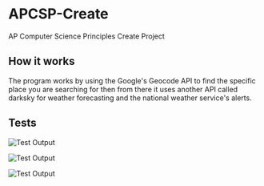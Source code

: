 # APCSP-Create
AP Computer Science Principles Create Project

## How it works
The program works by using the Google's Geocode API to find the specific place you are searching for then from there it uses another API called darksky for weather forecasting and the national weather service's alerts.

## Tests

![Test Output](https://i.imgur.com/r00k3fY.png)

![Test Output](https://i.imgur.com/eJxvwFn.png)

![Test Output](https://i.imgur.com/EYFlSHb.png)
